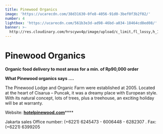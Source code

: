 ```yaml
---
title: Pinewood Organics
image: 'https://ucarecdn.com/38d31630-0fe8-4056-91d0-3bef0f3b2f02/'
number: 4
lightbox: 'https://ucarecdn.com/561b3e3d-ad98-46bd-a034-18464cd8ed08/'
banner: >-
  http://res.cloudinary.com/hrscywv4p/image/upload/c_limit,fl_lossy,h_1500,w_2000,f_auto,q_auto/v1/1378019/kilarov-zaneit-634702-unsplash_zfrfwx.jpg
---
```

# **Pinewood Organics**

**Organic food delivery to most areas for a min. of Rp90,000 order**

**What Pinewood organics says ....**

The Pinewood Lodge and Organic Farm were established at 2005. Located at the heart of Cisarua – Puncak, it was a dreamy place with European style. With its natural concept, lots of trees, plus a treehouse, an exciting holiday will be at warranty.

Website: [**hotelpinewood.com**](http://hotelpinewood.com)****

Jakarta sales Office number: (+6221) 6245473 - 6006448 - 6282307 . Fax: (+6221) 6399205
